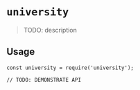 # `university`

> TODO: description

## Usage

```
const university = require('university');

// TODO: DEMONSTRATE API
```
